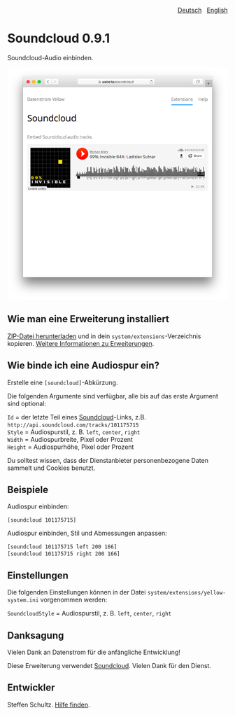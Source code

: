 <p align="right"><a href="README-de.md">Deutsch</a> &nbsp; <a href="README.md">English</a></p>

# Soundcloud 0.9.1

Soundcloud-Audio einbinden.

<p align="center"><img src="SCREENSHOT.png" alt="Bildschirmfoto"></p>

## Wie man eine Erweiterung installiert

[ZIP-Datei herunterladen](https://github.com/schulle4u/yellow-soundcloud/archive/refs/heads/main.zip) und in dein `system/extensions`-Verzeichnis kopieren. [Weitere Informationen zu Erweiterungen](https://github.com/annaesvensson/yellow-update/tree/main/README-de.md).

## Wie binde ich eine Audiospur ein?

Erstelle eine `[soundcloud]`-Abkürzung. 

Die folgenden Argumente sind verfügbar, alle bis auf das erste Argument sind optional:

`Id` = der letzte Teil eines [Soundcloud](https://soundcloud.com)-Links, z.B. `http://api.soundcloud.com/tracks/101175715`  
`Style` = Audiospurstil, z. B. `left`, `center`, `right`  
`Width` = Audiospurbreite, Pixel oder Prozent  
`Height` = Audiospurhöhe, Pixel oder Prozent   

Du solltest wissen, dass der Dienstanbieter personenbezogene Daten sammelt und Cookies benutzt.

## Beispiele

Audiospur einbinden:

    [soundcloud 101175715]

Audiospur einbinden, Stil und Abmessungen anpassen:

    [soundcloud 101175715 left 200 166]
    [soundcloud 101175715 right 200 166]

## Einstellungen

Die folgenden Einstellungen können in der Datei `system/extensions/yellow-system.ini` vorgenommen werden:

`SoundcloudStyle` = Audiospurstil, z. B. `left`, `center`, `right`  

## Danksagung

Vielen Dank an Datenstrom für die anfängliche Entwicklung!

Diese Erweiterung verwendet [Soundcloud](https://soundcloud.com). Vielen Dank für den Dienst.

## Entwickler

Steffen Schultz. [Hilfe finden](https://datenstrom.se/de/yellow/help/).
